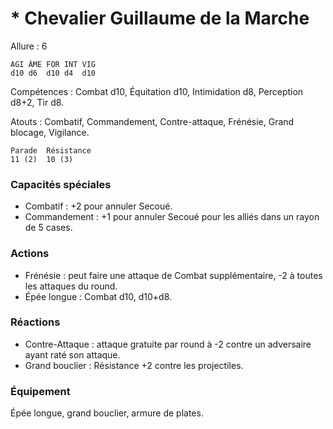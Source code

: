 # * Chevalier Guillaume de la Marche

Allure : 6


	AGI	ÂME	FOR	INT	VIG
	d10	d6	d10	d4	d10

Compétences : Combat d10, Équitation d10, Intimidation d8, Perception d8+2, Tir d8.

Atouts : Combatif, Commandement, Contre-attaque, Frénésie, Grand blocage, Vigilance.

	Parade	Résistance
	11 (2)	10 (3)

### Capacités spéciales
- Combatif : +2 pour annuler Secoué.
- Commandement : +1 pour annuler Secoué pour les alliés dans un rayon de 5 cases.

### Actions
- Frénésie : peut faire une attaque de Combat supplémentaire, -2 à toutes les attaques du round.
- Épée longue : Combat d10, d10+d8.

### Réactions
- Contre-Attaque : attaque gratuite par round à -2 contre un adversaire ayant raté son attaque.
- Grand bouclier : Résistance +2 contre les projectiles.

### Équipement
Épée longue, grand bouclier, armure de plates.
